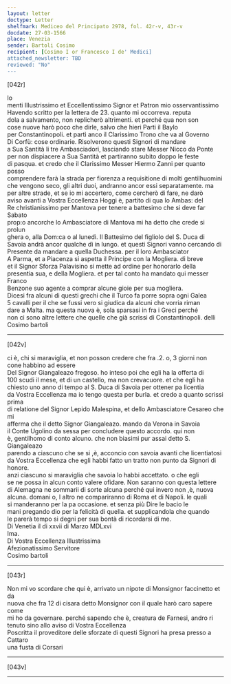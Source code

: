 ```yaml
---
layout: letter
doctype: Letter
shelfmark: Mediceo del Principato 2978, fol. 42r-v, 43r-v
docdate: 27-03-1566
place: Venezia
sender: Bartoli Cosimo
recipient: [Cosimo I or Francesco I de' Medici]
attached_newsletter: TBD
reviewed: "No"
---
```


[042r]  
  
  
lo  
menti Illustrissimo et Eccellentissimo Signor et Patron mio osservantissimo  
Havendo scritto per la lettera de 23. quanto mi occorreva. reputa  
dola a salvamento, non replicherò altrimenti. et perché qua non son  
cose nuove harò poco che dirle, salvo che hieri Parti il Baylo  
per Constantinopoli. et partì anco il Clarissimo Trono che va al Governo  
Di Corfù: cose ordinarie. Risolverono questi Signori di mandare  
a Sua Santità li tre Ambasciadori, lasciando stare Messer Nicco da Ponte  
per non dispiacere a Sua Santità et partiranno subito doppo le feste  
di pasqua. et credo che il Clarissimo Messer Hiermo Zanni per quanto posso  
comprendere farà la strada per fiorenza a requisitione di molti gentilhuomini  
che vengono seco, gli altri duoi, andranno ancor essi separatamente. ma  
per altre strade, et se io mi accertero, come cercherò di fare, ne darò  
aviso avanti a Vostra Eccellenza Hoggi è, partito di qua lo Ambas: del  
Re christianissimo per Mantova per tenere a battesimo che si deve far Sabato  
prop:o ancorche lo Ambasciatore di Mantova mi ha detto che crede si prolun  
ghera o, alla Dom:ca o al lunedì. Il Battesimo del figliolo del S. Duca di  
Savoia andrà ancor qualche dì in lungo. et questi Signori vanno cercando di  
Presente da mandare a quella Duchessa. per il loro Ambasciator  
A Parma, et a Piacenza si aspetta il Principe con la Mogliera. di breve  
et il Signor Sforza Palavisino si mette ad ordine per honorarlo della  
presentia sua, e della Mogliera. et per tal conto ha mandato qui messer Franco  
Benzone suo agente a comprar alcune gioie per sua mogliera.  
Dicesi fra alcuni di questi grechi che il Turco fa porre sopra ogni Galea  
5 cavalli per il che se fussi vero si giudica da alcuni che vorria riman  
dare a Malta. ma questa nuova è, sola sparsasi in fra i Greci perché  
non ci sono altre lettere che quelle che già scrissi di Constantinopoli. delli  
Cosimo bartoli  
  
---  

[042v]  
  
  
ci è, chi si maraviglia, et non posson credere che fra .2. o, 3 giorni non  
cone habbino ad essere  
Del Signor Giangaleazo fregoso. ho inteso poi che egli ha la offerta di  
100 scudi il mese, et di un castello, ma non crevacuore. et che egli ha  
chiesto uno anno di tempo al S. Duca di Savoia per ottener pa licentia  
da Vostra Eccellenza ma io tengo questa per burla. et credo a quanto scrissi prima  
di relatione del Signor Lepido Malespina, et dello Ambasciatore Cesareo che mi  
afferma che il detto Signor Giangaleazo. mando da Verona in Savoia  
il Conte Ugolino da sessa per concludere questo accordo. qui non  
è, gentilhomo di conto alcuno. che non biasimi pur assai detto S. Giangaleazo  
parendo a ciascuno che se si ,è, acconcio con savoia avanti che licentiatosi  
da Vostra Eccellenza che egli habbi fatto un tratto non punto da Signori di honore.  
anzi ciascuno si maraviglia che savoia lo habbi accettato. o che egli  
se ne possa in alcun conto valere ofidare. Non saranno con questa lettere  
di Alemagna ne sommarii di sorte alcuna perché qui invero non ,è, nuova  
alcuna. domani o, l altro ne compariranno di Roma et di Napoli. le quali  
si manderanno per la pa occasione. et senza più Dire le bacio le  
mani pregando dio per la felicità di quella. et supplicandola che quando  
le parerà tempo si degni per sua bontà di ricordarsi di me.  
Di Venetia il di xxvii di Marzo MDLxvi  
Ima.  
Di Vostra Eccellenza Illustrissima  
Afezionatissimo Servitore  
Cosimo bartoli  
  
---  

[043r]  
  
  
Non mi vo scordare che qui è, arrivato un nipote di Monsignor faccinetto et da  
nuova che fra 12 di cisara detto Monsignor con il quale harò caro sapere come  
mi ho da governare. perché sapendo che è, creatura de Farnesi, andro ri  
tenuto sino allo aviso di Vostra Eccellenza  
Poscritta il proveditore delle sforzate di questi Signori ha presa presso a Cattaro  
una fusta di Corsari  
  
---  

[043v]  
  
  
  
---  

